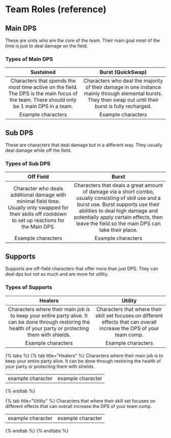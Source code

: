 # Team Roles \(reference\)

## Main DPS

These are units who are the core of the team. Their main goal most of the time is just to deal damage on the field.

### Types of Main DPS

| Sustained | Burst \(QuickSwap\) |
| :---: | :---: |
| Characters that spends the most time active on the field. The DPS is the main focus of the team. There should only be 1 main DPS in a team. | Characters who deal the majority of their damage in one instance mainly through elemental bursts. They then swap out until their burst is fully recharged. |
| Example characters | Example characters |

## Sub DPS

These are characters that deal damage but in a different way. They usually deal damage while off the field.

### Types of Sub DPS

| Off Field | Burst |
| :---: | :---: |
| Character who deals additional damage with minimal field time. Usually only swapped for their skills off cooldown to set up reactions for the Main DPS. | Characters that deals a great amount of damage via a short combo, usually consisting of skill use and a burst use. Burst supports use their abilities to deal high damage and potentially apply certain effects, then leave the field so the main DPS can take their place. |
| Example characters | Example characters |

## Supports

Supports are off-field characters that offer more than just DPS. They can deal dps but not as much and are more for utility.

### Types of Supports

| Healers | Utility |
| :---: | :---: |
| Characters where their main job is to keep your entire party alive. It can be done through restoring the health of your party or protecting them with shields. | Characters that where their skill set focuses on different effects that can overall increase the DPS of your team comp. |
| Example characters | Example characters |

{% tabs %}
{% tab title="Healers" %}
Characters where their main job is to keep your entire party alive. It can be done through restoring the health of your party or protecting them with shields.

|  |  |
| :--- | :--- |
| example character | example character |
{% endtab %}

{% tab title="Utility" %}
Characters that where their skill set focuses on different effects that can overall increase the DPS of your team comp.

|  |  |
| :--- | :--- |
| example character | example character |
{% endtab %}
{% endtabs %}

